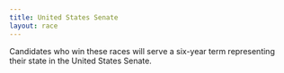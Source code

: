 ```yaml
---
title: United States Senate
layout: race
---
```


Candidates who win these races will serve a six-year term representing their state in the United States Senate.